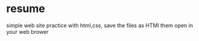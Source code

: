 # resume
simple web site practice with html,css, save the files as HTMl them open in your web brower
